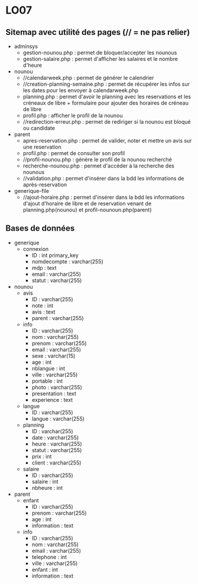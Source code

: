 # LO07

## Sitemap avec utilité des pages (// = ne pas relier)
 * adminsys
   * gestion-nounou.php : permet de bloquer/accepter les nounous
   * gestion-salaire.php : permet d'afficher les salaires et le nombre d'heure
 * nounou
   * //calendarweek.php : permet de générer le calendrier
   * //creation-planning-semaine.php : permet de récupérer les infos sur les dates pour les envoyer à calendarweek.php
   * planning.php : permet d'avoir le planning avec les reservations et les créneaux de libre + formulaire pour ajouter des horaires de créneau de libre
   * profil.php : afficher le profil de la nounou
   * //redirection-erreur.php : permet de rediriger si la nounou est bloqué ou candidate
 * parent 
   * apres-reservation.php : permet de valider, noter et mettre un avis sur une reservation
   * profil.php : permet de consulter son profil
   * //profil-nounou.php : génère le profil de la nounou recherché
   * recherche-nounou.php : permet d'accéder à la recherche des nounous
   * //validation.php : permet d'insérer dans la bdd les informations de après-reservation 
 * generique-file
   * //ajout-horaire.php : permet d'insérer dans la bdd les informations d'ajout d'horaire de libre et de reservation venant de planning.php(nounou) et profil-nounoun.php(parent)

## Bases de données
 * generique
   * connexion
     * ID : int primary_key
     * nomdecompte : varchar(255)
     * mdp : text
     * email : varchar(255)
     * statut : varchar(255)
 * nounou
   * avis
     * ID : varchar(255)
     * note : int
     * avis : text
     * parent : varchar(255)
   * info
     * ID : varchar(255)
     * nom : varchar(255)
     * prenom : varchar(255)
     * email : varchar(255)
     * sexe : varchar(15)
     * age : int
     * nblangue : int
     * ville : varchar(255)
     * portable : int
     * photo : varchar(255)
     * presentation : text
     * experience : text
   * langue
     * ID : varchar(255)
     * langue : varchar(255)
   * planning 
     * ID : varchar(255)
     * date : varchar(255)
     * heure : varchar(255)
     * statut : varchar(255)
     * prix : int
     * client : varchar(255)
   * salaire 
     * ID : varchar(255)
     * salaire : int
     * nbheure : int
 * parent
   * enfant 
     * ID : varchar(255)
     * prenom : varchar(255)
     * age : int
     * information : text
   * info
     * ID : varchar(255)
     * nom : varchar(255)
     * email : varchar(255)
     * telephone : int
     * ville : varchar(255)
     * enfant : int 
     * information : text










